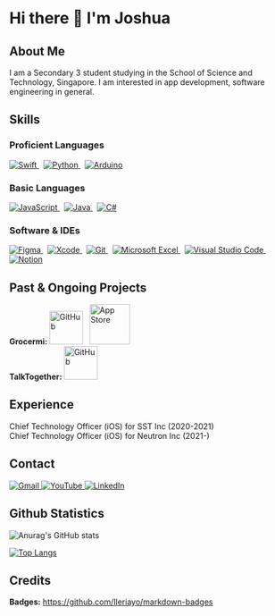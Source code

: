 # Hi there 👋 I'm Joshua

## About Me
I am a Secondary 3 student studying in the School of Science and Technology, Singapore. I am interested in app development, software engineering in general.

## Skills
### Proficient Languages
<a href="https://swift.org">
  <img alt="Swift" src="https://img.shields.io/badge/swift-%23FA7343.svg?style=for-the-badge&logo=swift&logoColor=white"/>
</a>
&nbsp
<a href="https://www.python.org">
  <img alt="Python" src="https://img.shields.io/badge/python-%2314354C.svg?style=for-the-badge&logo=python&logoColor=white"/>
</a>
&nbsp
<a href="https://www.arduino.cc/">
  <img alt="Arduino" src="https://img.shields.io/badge/-Arduino-00979D?style=for-the-badge&logo=Arduino&logoColor=white"/>
</a>

### Basic Languages
<a href="https://javascript.com">
  <img alt="JavaScript" src="https://img.shields.io/badge/javascript-%23323330.svg?style=for-the-badge&logo=javascript&logoColor=%23F7DF1E"/>
</a>
&nbsp
<a href="https://java.com">
  <img alt="Java" src="https://img.shields.io/badge/java-%23ED8B00.svg?style=for-the-badge&logo=java&logoColor=white"/>
</a>
&nbsp
<a href="https://docs.microsoft.com/en-us/dotnet/csharp/">
  <img alt="C#" src="https://img.shields.io/badge/c%23-%23239120.svg?style=for-the-badge&logo=c-sharp&logoColor=white"/>
</a>

### Software & IDEs
<a href="https://figma.com">
  <img alt="Figma" src="https://img.shields.io/badge/figma-%23F24E1E.svg?style=for-the-badge&logo=figma&logoColor=white"/>
</a>
&nbsp
<a href="https://developer.apple.com/xcode/">
  <img alt="Xcode" src="https://img.shields.io/badge/Xcode-007ACC?style=for-the-badge&logo=Xcode&logoColor=white"/>
</a>
&nbsp
<a href="https://git-scm.com/">
  <img alt="Git" src="https://img.shields.io/badge/git-%23F05033.svg?style=for-the-badge&logo=git&logoColor=white"/>
</a>
&nbsp
<a href=https://www.microsoft.com/en-us/microsoft-365/excel">
  <img alt="Microsoft Excel" src="https://img.shields.io/badge/Microsoft_Excel-217346?style=for-the-badge&logo=microsoft-excel&logoColor=white" />
</a>
&nbsp
<a href="https://code.visualstudio.com/">
  <img alt="Visual Studio Code" src="https://img.shields.io/badge/VisualStudioCode-0078d7.svg?style=for-the-badge&logo=visual-studio-code&logoColor=white"/>
</a>
&nbsp
<a href="https://notion.so/">
  <img alt="Notion" src="https://img.shields.io/badge/Notion-%23000000.svg?style=for-the-badge&logo=notion&logoColor=white"/>
</a>

## Past & Ongoing Projects
**Grocermi:** <a href="https://github.com/swiftaccelerator2020/grocermi"><img alt="GitHub" src="https://img.shields.io/badge/github-%23121011.svg?style=for-the-badge&logo=github&logoColor=white" width=60/></a> &nbsp; <a href="https://apps.apple.com/sg/app/grocermi/id1548968304"><img alt="App Store" src="https://img.shields.io/badge/App_Store-0D96F6?style=for-the-badge&logo=app-store&logoColor=white" width=72 /></a><br>
**TalkTogether:** <a href="https://github.com/Neutron-Inc/TalkTogether"><img alt="GitHub" src="https://img.shields.io/badge/github-%23121011.svg?style=for-the-badge&logo=github&logoColor=white" width=60/></a>

## Experience

Chief Technology Officer (iOS) for SST Inc (2020-2021)
<br>
Chief Technology Officer (iOS) for Neutron Inc (2021-)

## Contact
<a href="mailto:joshua_lim_zhe_kai@s2019.ssts.edu.sg">
  <img alt="Gmail" src="https://img.shields.io/badge/Gmail-D14836?style=for-the-badge&logo=gmail&logoColor=white"/>                                              
</a>  
<a href= "https://www.youtube.com/channel/UCcbUjzQ1moBaaQiprMFdDVA">
  <img alt="YouTube" src="https://img.shields.io/badge/Joshua Lim-%23FF0000.svg?style=for-the-badge&logo=YouTube&logoColor=white"/>
</a>
<a href="https://www.linkedin.com/in/joshua-lim-47a45a1a9/">
<img alt="LinkedIn" src="https://img.shields.io/badge/linkedin-%230077B5.svg?style=for-the-badge&logo=linkedin&logoColor=white"/>
</a>

## Github Statistics
![Anurag's GitHub stats](https://github-readme-stats.vercel.app/api?username=JoshuaLimZK&show_icons=true&theme=dark)

[![Top Langs](https://github-readme-stats.vercel.app/api/top-langs/?username=JoshuaLimZK&theme=dark)](https://github.com/anuraghazra/github-readme-stats)

## Credits
**Badges:** https://github.com/Ileriayo/markdown-badges
<!--
**JoshuaLimZK/JoshuaLimZK** is a ✨ _special_ ✨ repository because its `README.md` (this file) appears on your GitHub profile.

Here are some ideas to get you started:

- 🔭 I’m currently working on ...
- 🌱 I’m currently learning ...
- 👯 I’m looking to collaborate on ...
- 🤔 I’m looking for help with ...
- 💬 Ask me about ...
- 📫 How to reach me: ...
- 😄 Pronouns: ...
- ⚡ Fun fact: ...
-->

